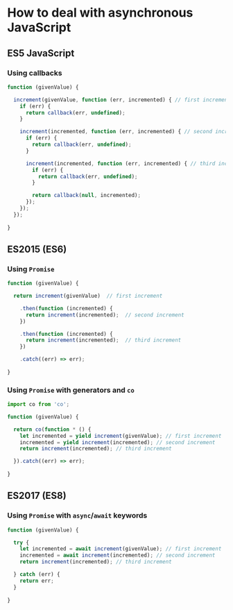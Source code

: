 # How to deal with asynchronous JavaScript

## ES5 JavaScript

### Using callbacks

```js
function (givenValue) {

  increment(givenValue, function (err, incremented) { // first increment
    if (err) {
      return callback(err, undefined);
    }

    increment(incremented, function (err, incremented) { // second increment
      if (err) {
        return callback(err, undefined);
      }

      increment(incremented, function (err, incremented) { // third increment
        if (err) {
          return callback(err, undefined);
        }

        return callback(null, incremented);
      });
    });
  });
  
}
```

## ES2015 (ES6)

### Using `Promise`

```js
function (givenValue) {

  return increment(givenValue)  // first increment

    .then(function (incremented) {
      return increment(incremented);  // second increment
    })

    .then(function (incremented) {
      return increment(incremented);  // third increment
    })

    .catch((err) => err);
    
}
```

### Using `Promise` with generators and `co`

```js
import co from 'co';

function (givenValue) {

  return co(function * () {
    let incremented = yield increment(givenValue); // first increment
    incremented = yield increment(incremented); // second increment
    return increment(incremented); // third increment

  }).catch((err) => err);
  
}
```

## ES2017 (ES8)
 
### Using `Promise` with `async`/`await` keywords
 
```js
function (givenValue) {

  try {
    let incremented = await increment(givenValue); // first increment
    incremented = await increment(incremented); // second increment
    return increment(incremented); // third increment

  } catch (err) {
    return err;
  }
  
}
```
